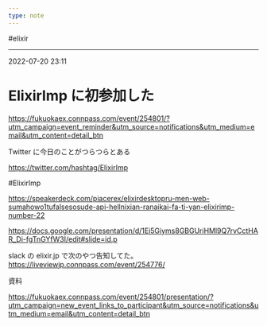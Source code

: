 ```yaml
---
type: note
---
```


#elixir

---
2022-07-20  23:11

# ElixirImp に初参加した

https://fukuokaex.connpass.com/event/254801/?utm_campaign=event_reminder&utm_source=notifications&utm_medium=email&utm_content=detail_btn


Twitter に今日のことがつらつらとある

https://twitter.com/hashtag/ElixirImp

#ElixirImp


https://speakerdeck.com/piacerex/elixirdesktopru-men-web-sumahowo1tufalsesosude-api-hellnixian-ranaikai-fa-ti-yan-elixirimp-number-22


https://docs.google.com/presentation/d/1Ei5Giyms8GBGUriHMl9Q7rvCctHAR_Di-fgTnGYfW3I/edit#slide=id.p



slack の elixir.jp で次のやつ告知してた。
https://liveviewjp.connpass.com/event/254776/



資料

https://fukuokaex.connpass.com/event/254801/presentation/?utm_campaign=new_event_links_to_participant&utm_source=notifications&utm_medium=email&utm_content=detail_btn



